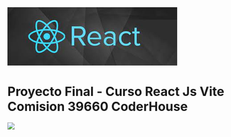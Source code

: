 <img src='./imgReadme/react1.jpg' >

<br>
<h1>Proyecto Final - Curso React Js Vite Comision 39660 CoderHouse</h1>

<img src='./imgReact/portada.png'>